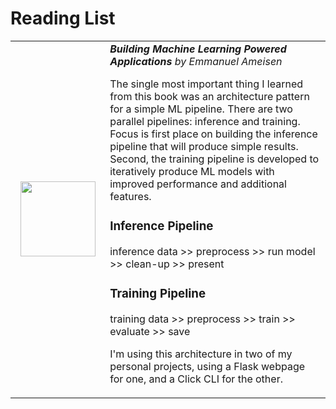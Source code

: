 # Reading List

<table style="table-layout:fixed;">
    <tr>
        <td style="text-align:center;width:30%">
            <img src="https://learning.oreilly.com/library/cover/9781492041931/250w/" style="width:120px;"/>
        </td>
        <td style="width:70%">
            <i><b>Building Machine Learning Powered Applications</b> by Emmanuel Ameisen</i>
            <p>
            The single most important thing I learned from this book was an architecture pattern for a simple ML pipeline. There are two parallel pipelines: inference and training. Focus is first place on building the inference pipeline that will produce simple results. Second, the training pipeline is developed to iteratively produce ML models with improved performance and additional features.
            </p>
            <h3>
            Inference Pipeline
            </h3>
            <p>
            inference data >> preprocess >> run model >> clean-up >> present
            </p>
            <h3>
            Training Pipeline
            </h3>
            <p>
            training data >> preprocess >> train >> evaluate >> save
            </p>
            <p>I'm using this architecture in two of my personal projects, using a Flask webpage for one, and a Click CLI for the other.
        </td>
    </tr>
</table>
